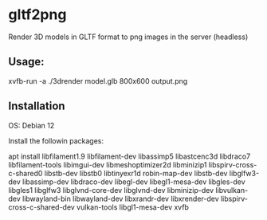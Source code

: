 # gltf2png

Render 3D models in GLTF format to png images in the server (headless)

## Usage:

xvfb-run -a ./3drender model.glb 800x600 output.png

## Installation

OS: Debian 12 

Install the followin packages:

apt install libfilament1.9 libfilament-dev libassimp5 libastcenc3d libdraco7 libfilament-tools libimgui-dev libmeshoptimizer2d libminizip1 libspirv-cross-c-shared0 libstb-dev libstb0 libtinyexr1d robin-map-dev libstb-dev libglfw3-dev libassimp-dev   libdraco-dev libegl-dev libegl1-mesa-dev libgles-dev libgles1 libglfw3 libglvnd-core-dev libglvnd-dev libminizip-dev libvulkan-dev libwayland-bin libwayland-dev libxrandr-dev libxrender-dev libspirv-cross-c-shared-dev  vulkan-tools libgl1-mesa-dev xvfb
